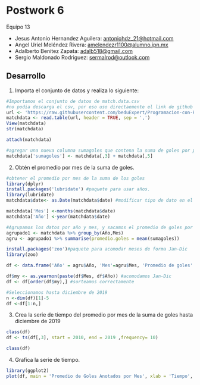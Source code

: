 Postwork 6
===========
Equipo 13 

- Jesus Antonio Hernandez Aguilera: antoniohdz_21@hotmail.com
- Angel Uriel Meléndez Rivera: amelendezr1100@alumno.ipn.mx
- Adalberto Benitez Zapata: adalb518@gmail.com
- Sergio Maldonado Rodriguez: sermalrod@outlook.com

## Desarrollo
1. Importa el conjunto de datos y realiza lo siguiente:

 <!-- end list -->

``` r
#Importamos el conjunto de datos de match.data.csv
#no podia descarga el csv, por eso uso directaemente el link de github
url <- 'https://raw.githubusercontent.com/beduExpert/Programacion-con-R-Santander/master/Sesion-06/Postwork/match.data.csv'
matchdata <- read.table(url, header = TRUE, sep = ',')
View(matchdata)
str(matchdata)

attach(matchdata)

#agregar una nueva columna sumagoles que contena la suma de goles por partido
matchdata['sumagoles'] <- matchdata[,3] + matchdata[,5]
```
2. Obtén el promedio por mes de la suma de goles.

```r
#obtener el promedio por mes de la suma de los goles
library(dplyr)
install.packages('lubridate') #paquete para usar años.
library(lubridate)
matchdata$date<- as.Date(matchdata$date) #modificar tipo de dato en el dataframe

matchdata['Mes'] <-months(matchdata$date)
matchdata['Año'] <-year(matchdata$date)

#Agrupamos los datos por año y mes, y sacamos el promedio de goles por mes
agrupado1 <- matchdata %>% group_by(Año,Mes)
agru <- agrupado1 %>% summarise(promedio.goles = mean(sumagoles))

install.packages('zoo')#paquete para acomodar meses de forma Jan-Dic
library(zoo)

df <- data.frame('Año' = agru$Año, 'Mes'=agru$Mes, 'Promedio de goles' = agru$promedio.goles) #organizamos como Dataframe

df$my <- as.yearmon(paste(df$Mes, df$Año)) #acomodamos Jan-Dic
df <- df[order(df$my),] #sorteamos correctamente

#Seleccionamos hasta diciembre de 2019
n <-dim(df)[1]-5
df <-df[1:n,] 

```
3. Crea la serie de tiempo del promedio por mes de la suma de goles hasta diciembre de 2019
```r
class(df)
df <- ts(df[,3], start = 2010, end = 2019 ,frequency= 10)

class(df)
```
4. Grafica la serie de tiempo.
```r
library(ggplot2)
plot(df, main = 'Promedio de Goles Anotados por Mes', xlab = 'Tiempo', ylab= 'Promedio', sub= 'Agosto 2010 - Diciembre 2019')
```


